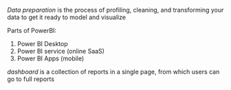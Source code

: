 
_Data preparation_ is the process of profiling, cleaning, and transforming your data to get it ready to model and visualize

Parts of PowerBI:
1. Power BI Desktop
2. Power BI service (online SaaS)
3. Power BI Apps (mobile)

_dashboard_ is a collection of reports in a single page, from which users can go to full reports